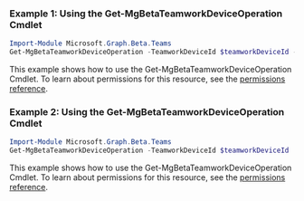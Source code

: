 ### Example 1: Using the Get-MgBetaTeamworkDeviceOperation Cmdlet
```powershell
Import-Module Microsoft.Graph.Beta.Teams
Get-MgBetaTeamworkDeviceOperation -TeamworkDeviceId $teamworkDeviceId -TeamworkDeviceOperationId $teamworkDeviceOperationId
```
This example shows how to use the Get-MgBetaTeamworkDeviceOperation Cmdlet.
To learn about permissions for this resource, see the [permissions reference](/graph/permissions-reference).
### Example 2: Using the Get-MgBetaTeamworkDeviceOperation Cmdlet
```powershell
Import-Module Microsoft.Graph.Beta.Teams
Get-MgBetaTeamworkDeviceOperation -TeamworkDeviceId $teamworkDeviceId
```
This example shows how to use the Get-MgBetaTeamworkDeviceOperation Cmdlet.
To learn about permissions for this resource, see the [permissions reference](/graph/permissions-reference).
